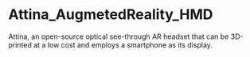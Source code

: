 # Attina_AugmetedReality_HMD
Attina, an open-source optical see-through AR headset that can be 3D-printed at a low cost and employs a smartphone as its display.
